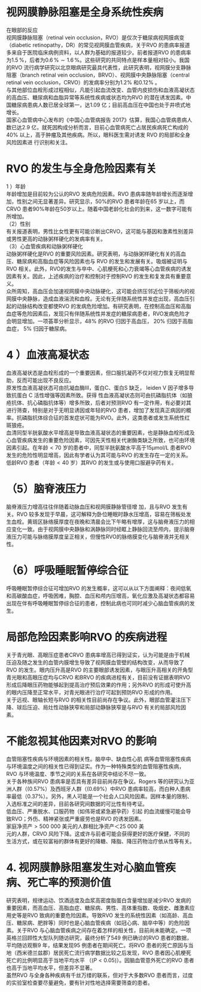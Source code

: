 # 视网膜静脉阻塞是全身系统性疾病  
在眼部的反应  
视网膜静脉阻塞（retinal vein occlusion，RVO）是仅次于糖尿病视网膜病变（diabetic retinopathy，DR）的常见视网膜血管疾病，关于RVO 的患病率报道多来自于医院临床病例资料，以人群为基础的报道较少。前者报道RVO 的患病率为$1.5\,\%$，后者为$0.6\,\%\sim1.6\,\%$。这些研究的共同特点是样本量相对较小。我国的RVO 流行病学研究以北京眼病研究最具代表性，此研究表明，视网膜分支静脉阻塞（branch retinal vein occlusion，BRVO）、视网膜中央静脉阻塞（central retinal vein occlusion，CRVO）的发病率分别为$1.2\%$ 和$0.12\%$ 。  
与其他部位血栓形成过程相似，凡能引起血流改变、血管内皮损伤和血液高凝状态的高血压、糖尿病和血脂异常等系统性疾病或状态均为RVO 的潜在诱发因素。中国糖尿病患病人数已居全球第一，达1.09 亿；目前高血压在中国也处于井喷式地增长。  
国家心血管病中心发布的《中国心血管病报告 2017》估算，我国心血管病患病人数已达2.9 亿，就死因构成分析而言，目前心血管病死亡占居民疾病死亡构成的$40\%$ 以上，高于肿瘤及其他疾病。所以，眼科医生需对诱发 RVO  的局部和全身风险因素进 行识别和关注。  
# RVO 的发生与全身危险因素有关  
1 ）年龄  
年龄增加是目前较为公认的RVO 发病危险因素。RVO 患病率随年龄增长而逐渐增加，性别之间无显著差异。研究显示，$50\%$的RVO 患者年龄在65 岁以上，而CRVO 患者$90\%$年龄在50岁以上。随着中国老龄化社会的到来，这一数字可能有所增加。  
（2）性别  
有关报道表明，男性比女性更有可能诊断出CRVO，这可能与基因和激素性别差异或男性更高的动脉粥样硬化的发病率有关。  
（3）心血管疾病和动脉粥样硬化  
动脉粥样硬化是RVO 的重要风险因素。研究表明，与动脉粥样硬化有关的高血压、糖尿病和高脂血症等风险因素也与 RVO 的发生和发展有关。吸烟被证明与RVO 相关。此外，RVO的发生与卒中、心肌梗死和心力衰竭等心血管疾病的诱发因素有关。因此，上述疾病的治疗和控制对于控制RVO 的发生和复发具有重要意义。  
众所周知，高血压会加速视网膜中央动脉硬化，这可能会挤压邻近位于筛板内的视网膜中央静脉，造成血液湍流和血栓。无论有无伴随系统性并发症出现，高血压引起的动脉结构改变都使RVO 的发病危险增加。有研究表明，在控制高血压和高脂血症等危险因素后，发现只有伴随系统性并发症的糖尿病患者，RVO发病危险才会明显增加。一项荟萃分析显示，$48\%$ 的RVO 归因于高血压， $20\%$  归因于高脂血症， $5\%$  归因于糖尿病。  
# 4 ）血液高凝状态  
血液高凝状态是血栓形成的一个重要因素，但口服抗凝药不仅对视力恢复无明显帮助，反而可能出现不良反应。  
原发性血液高凝状态可由抗凝血酶Ⅲ，蛋白C、蛋白S 缺乏， leiden V  因子增多导致抗蛋白 C  活性增强等因素所致。获得 性血液高凝状态则可由抗磷脂抗体（如狼疮抗体、抗心磷脂抗体等）增多所致，后者对预测RVO 有一定作用，有必要对其进行筛查，特别是对于无明显诱因或年轻的RVO 患者，增加了发现真正病因的概率。抗磷脂抗体综合征的首发症状可能为RVO。此外，这类患者或发生系统性红斑狼疮。  
血清同型半胱氨酸水平增高是导致血液高凝状态的重要因素，也是静脉血栓形成及心血管疾病发生的重要危险因素，可因先天性相关代谢酶类缺乏所致，也可由环境因素引起。在年龄$<70$ 岁的患者中，同型半胱氨酸水平高于$15\upmu\mathrm{mol}/\mathrm{L}$ 患者RVO发生的危险性明显增高，因此有学者认为其可能与RVO 的发生存在一定的关系。低龄RVO 患者（年龄$<40$ 岁）其RVO 的发生或与使用口服避孕药有关。  
# （5）脑脊液压力  
脑脊液压力增高往往伴随着动脉血压和视网膜静脉管径增 加，且与RVO 发生有关。RVO 较多发现于早晨，这可解释为卧位睡眠时静水压增高，容易在筛板处发生血栓。黄斑区脉络膜厚度在夜晚和清晨会比下午略有增厚，这与脑脊液压力的相应变化一致。由于视网膜中央静脉和涡静脉同时经眶上静脉回流至颅内，提示脑脊液压力可能与脉络膜厚度呈正相关，但慢性RVO的脉络膜变化与脑脊液并无相关性。  
# （6）呼吸睡眠暂停综合征  
呼吸睡眠暂停综合征可增加RVO 的发生概率，这可以从以下方面阐释：夜间低氧和高碳酸血症，呼吸困难，胸腔、血压和颅内压增高，氧化应激及高凝状态都容易出现在伴有呼吸睡眠暂停综合征的患者，控制此病也可同时减少心脑血管疾病的发生。  
#  局部危险因素影响RVO 的疾病进程  
关于青光眼、高眼压症患者CRVO 患病率增高已得到证实，认为可能是由于机械压迫及随之发生的血管内膜增生导致了视网膜血管壁的结构改变，从而导致了RVO 的发生。眼内压升高是RVO 的主要眼部诱发因素，与眼压升高相关的开角型青光眼和高眼压症均与CRVO 和BRVO 的疾病进程有关，目前没有证据表明RVO 形成后降眼压药物能够起到提高治疗预后效果的作用；另外RVO 的形成可使升高的眼内压降至正常水平，对青光眼进行治疗可起到预防RVO 形成的作用。  
关于远视、眼轴长短与RVO 的相关性目前尚存在争议。此外，眼部血管灌注压下降、球后压迫、局灶性动脉狭窄和局部动静脉狭窄是与RVO 有关的局部风险因素。  
#  不能忽视其他因素对RVO 的影响  
血管阻塞性疾病与环境因素的相关性。脑卒中、缺血性心肌 病等血管阻塞性疾病与环境温度之间的相关性已得到证实。作为一种特殊类型的血管阻塞性疾病，RVO 与环境温度、季节之间的关系在各研究中结论不尽一致。  
关于各种族间RVO 患病率是否具有差异目前尚存在争议。Rogers 等的研究认为亚洲人群（$(0.57\%$）及西班牙人群（$(0.69\%$）中RVO 患病率较高，而白种人患病率最低（$0.37\%$）。另外，黑人可能是一个社会人口风险因素。因样本量的限制、入选标准之间的差异，目前各研究间数据的可比性有待考证。  
低血压、严重脱水、口服药物（如伟哥或紧急避孕药）引起 的血流缓慢可能会导致RVO；外伤、精神紧张或严重疲劳也是RVO 的诱发因素。  
家庭净资产$>500\ 000$ 美元的人群相比净资产＜25 000 美  
元的人群，CRVO 风险下降。这或许与前者可能会获得更好的医疗保健，不同的生活方式，或在较富裕的群体有更好的降糖、降脂、降压药物治疗依从性等有关。  
# 4. 视网膜静脉阻塞发生对心脑血管疾病、死亡率的预测价值  
研究表明，规律运动、饮酒适度及血浆高密度脂蛋白含量增加是减少RVO 发病的重要因素，而高血压、高脂血症、糖尿病、男性、高体重指数、吸烟史、雌激素应用史等是RVO 致病的重要危险因素。导致RVO 发生的系统性因素（如高龄、高血压、糖尿病、肥胖等）同时也是心脑血管疾病（如冠心病、脑卒中等）的危险因素。关于RVO 与心脑血管疾病之间存在着怎样的相关性，目前尚未能确定。一项英格兰回顾性大型队列随访研究，最终分析了549 例已确诊的RVO 患者的数据，平均随访观察9 年，结果发现95 例患者在期间死亡。将RVO 患者的死亡原因与当地（西米德兰兹郡）居民死亡流行病学数据比较之后发现，RVO 患者因心肌梗死死亡的比例明显高于当地平均水平 （$(P<0.05)$）。因脑血管意外死亡的RVO 患者也高于当地平均水平，但差异不显著。  
虽然RVO 与全身各种疾病有千丝万缕的联系，但对于大多数RVO 患者而言，过度的实验室检查要尽量避免，要有针对性地选择需要筛查的患者。  